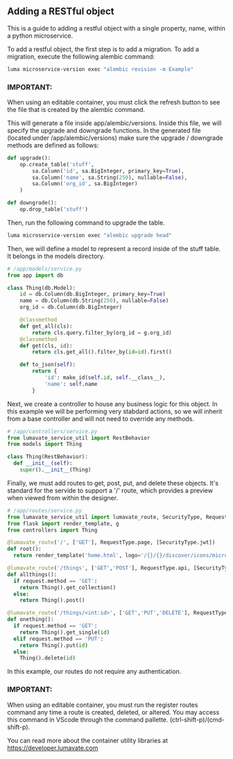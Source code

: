 


## Adding a RESTful object

This is a guide to adding a restful object with a single property, name, within a python microservice.

To add a restful object, the first step is to add a migration. To add a migration, execute the following alembic command:
```bash
luma microservice-version exec "alembic revision -m Example"
```
### IMPORTANT:
  When using an editable container, you must click the refresh button to see the file that is created by the alembic command.

This will generate a file inside app/alembic/versions. Inside this file, we will specify the upgrade and downgrade functions.
In the generated file (located under /app/alembic/versions) make sure the upgrade / downgrade methods are defined as follows:
```python
def upgrade():
    op.create_table('stuff',
        sa.Column('id', sa.BigInteger, primary_key=True),
        sa.Column('name', sa.String(250), nullable=False),
        sa.Column('org_id', sa.BigInteger)
    )

def downgrade():
    op.drop_table('stuff')
```
Then, run the following command to upgrade the table.
```bash
luma microservice-version exec "alembic upgrade head"
```

Then, we will define a model to represent a record inside of the stuff table. It belongs in the models directory.
```python
# /app/models/service.py
from app import db

class Thing(db.Model):
    id = db.Column(db.BigInteger, primary_key=True)
    name = db.Column(db.String(250), nullable=False)
    org_id = db.Column(db.BigInteger)

    @classmethod
    def get_all(cls):
        return cls.query.filter_by(org_id = g.org_id)
    @classmethod
    def get(cls, id):
        return cls.get_all().filter_by(id=id).first()

    def to_json(self):
        return {
            'id': make_id(self.id, self.__class__),
            'name': self.name
        }

```

Next, we create a controller to house any business logic for this object.  In this example we will be performing very stabdard
actions, so we will inherit from a base controller and will not need to override any methods.
```python
# /app/controllers/service.py
from lumavate_service_util import RestBehavior
from models import Thing

class Thing(RestBehavior):
  def __init__(self):
    super().__init__(Thing)
```


Finally, we must add routes to get, post, put, and delete these objects.  It's standard for the servide to support a '/' route, which provides a preview when viewed from within the designer.
```python
# /app/routes/service.py
from lumavate_service_util import lumavate_route, SecurityType, RequestType
from flask import render_template, g
from controllers import Thing

@lumavate_route('/', ['GET'], RequestType.page, [SecurityType.jwt])
def root():
  return render_template('home.html', logo='/{}/{}/discover/icons/microservice.png'.format(g.integration_cloud, g.widget_type))

@lumavate_route('/things', ['GET','POST'], RequestType.api, [SecurityType.none])
def allthings():
  if request.method == 'GET':
    return Thing().get_collection()
  else:
    return Thing().post()

@lumavate_route('/things/<int:id>', ['GET','PUT','DELETE'], RequestType.api, [SecurityType.none])
def onething():
  if request.method == 'GET':
    return Thing().get_single(id)
  elif request.method == 'PUT':
    return Thing().put(id)
  else:
    Thing().delete(id)
```
In this example, our routes do not require any authentication.

### IMPORTANT:
  When using an editable container, you must run the register routes command any time a route is created, deleted, or altered.
You may access this command in VScode through the command pallette. (ctrl-shift-p)/(cmd-shift-p).


You can read more about the container utility libraries at https://developer.lumavate.com













